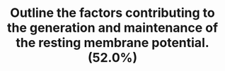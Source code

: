 ---
title: "Outline the factors contributing to the generation and maintenance of the resting membrane potential. (52.0%)"
entityType: SAQ
exam: PEX
college: ANZCA
year: 2009
sitting: A
question: 12
passRate: 52
EC_expectedDomains:
- "A definition and normal range for the Resting Membrane Potential was required. The Resting Membrane Potential depends on two m ain factors: the membrane permeability to the various ions and the ionic concentrations on the inside and outside of the cell. Membrane permeability required an understanding of the dominant role of potassium and the minor role of sodium. Better answers illustrated the role of multiple ions with the Goldman-Field equation."
- "The potential difference developed by a permeable ion depends on the chemical and electrical gradients across the cell membrane for that ion at equilibrium. This can be demonstrated by the Nernst equation. Better answers included the Nernst potentials for the various ions and their intracellular and extracellular concentrations."
- "Minor factors contributing to the m em brane potential: the electrogenic effect of the sodium /potassium pump and the intracellular protein anions (Gibbs Donnan). Maintenance of the Resting Membrane Potential is due to keeping a large concentration gradient for potassium between inside and outside the cell membrane. A description of the sodium /potassium ATP pump was required."
EC_errorsCommon:
- "A common error was to treat these minor factors as major determinants."
- "No marks were awarded for a description of action potentials or for detailed descriptions of ion channels."
---